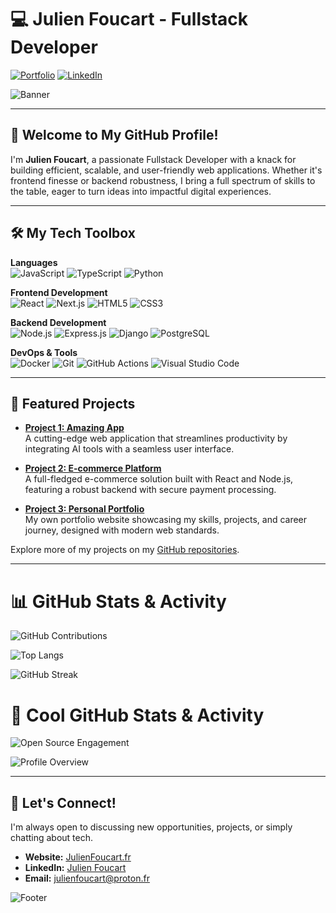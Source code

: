 # 💻 Julien Foucart - Fullstack Developer

[![Portfolio](https://img.shields.io/badge/Website-JulienFoucart.fr-000000?style=flat&logo=google-chrome&logoColor=white)](https://julienfoucart.fr)
[![LinkedIn](https://img.shields.io/badge/LinkedIn-Julien_Foucart-0A66C2?style=flat&logo=linkedin&logoColor=white)](https://www.linkedin.com/in/julien-foucart-333a40251/)

![Banner](https://yourimageurl.com/banner) <!-- Replace with your own banner image -->

---

## 👋 Welcome to My GitHub Profile!

I'm **Julien Foucart**, a passionate Fullstack Developer with a knack for building efficient, scalable, and user-friendly web applications. Whether it's frontend finesse or backend robustness, I bring a full spectrum of skills to the table, eager to turn ideas into impactful digital experiences.

---

## 🛠️ My Tech Toolbox

**Languages**  
![JavaScript](https://img.shields.io/badge/JavaScript-F7DF1E?style=flat&logo=javascript&logoColor=black)
![TypeScript](https://img.shields.io/badge/TypeScript-007ACC?style=flat&logo=typescript&logoColor=white)
![Python](https://img.shields.io/badge/Python-3776AB?style=flat&logo=python&logoColor=white)

**Frontend Development**  
![React](https://img.shields.io/badge/React-61DAFB?style=flat&logo=react&logoColor=black)
![Next.js](https://img.shields.io/badge/Next.js-000000?style=flat&logo=nextdotjs&logoColor=white)
![HTML5](https://img.shields.io/badge/HTML5-E34F26?style=flat&logo=html5&logoColor=white)
![CSS3](https://img.shields.io/badge/CSS3-1572B6?style=flat&logo=css3&logoColor=white)

**Backend Development**  
![Node.js](https://img.shields.io/badge/Node.js-339933?style=flat&logo=nodedotjs&logoColor=white)
![Express.js](https://img.shields.io/badge/Express.js-000000?style=flat&logo=express&logoColor=white)
![Django](https://img.shields.io/badge/Django-092E20?style=flat&logo=django&logoColor=white)
![PostgreSQL](https://img.shields.io/badge/PostgreSQL-336791?style=flat&logo=postgresql&logoColor=white)

**DevOps & Tools**  
![Docker](https://img.shields.io/badge/Docker-2496ED?style=flat&logo=docker&logoColor=white)
![Git](https://img.shields.io/badge/Git-F05032?style=flat&logo=git&logoColor=white)
![GitHub Actions](https://img.shields.io/badge/GitHub_Actions-2088FF?style=flat&logo=github-actions&logoColor=white)
![Visual Studio Code](https://img.shields.io/badge/VS_Code-007ACC?style=flat&logo=visualstudiocode&logoColor=white)

---

## 🌟 Featured Projects

- **[Project 1: Amazing App](https://github.com/JulienFoucart/amazing-app)**  
  A cutting-edge web application that streamlines productivity by integrating AI tools with a seamless user interface.

- **[Project 2: E-commerce Platform](https://github.com/JulienFoucart/e-commerce-platform)**  
  A full-fledged e-commerce solution built with React and Node.js, featuring a robust backend with secure payment processing.

- **[Project 3: Personal Portfolio](https://github.com/JulienFoucart/personal-portfolio)**  
  My own portfolio website showcasing my skills, projects, and career journey, designed with modern web standards.

Explore more of my projects on my [GitHub repositories](https://github.com/JulienFoucart?tab=repositories).

---

# 📊 GitHub Stats & Activity

![GitHub Contributions](https://github-contribution-stats.vercel.app/api/?username=foucsi)

![Top Langs](https://github-readme-stats.vercel.app/api/top-langs/?username=foucsi&layout=compact&theme=radical)

![GitHub Streak](https://github-readme-streak-stats.herokuapp.com/?user=foucsi&theme=radical)

# 🌟 Cool GitHub Stats & Activity

![Open Source Engagement](https://github-contributor-stats.vercel.app/api/?username=foucsi&limit=5&theme=radical&combine_all_yearly_contributions=true)

![Profile Overview](https://github-profile-summary-cards.vercel.app/api/cards/profile-details?username=foucsi&theme=radical)







---

## 🤝 Let's Connect!

I'm always open to discussing new opportunities, projects, or simply chatting about tech.

- **Website:** [JulienFoucart.fr](https://julienfoucart.fr)
- **LinkedIn:** [Julien Foucart](https://www.linkedin.com/in/julien-foucart-333a40251/)
- **Email:** [julienfoucart@proton.fr](mailto:contact@julienfoucart.fr)

![Footer](https://yourimageurl.com/footer) <!-- Replace with your own footer image -->

